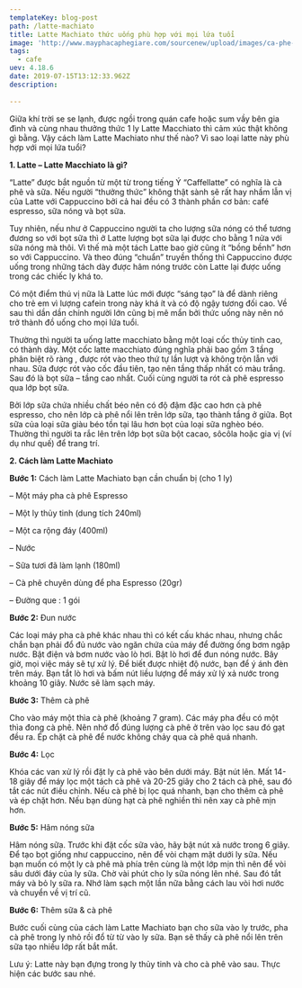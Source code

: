 ```yaml
---
templateKey: blog-post
path: /latte-machiato
title: Latte Machiato thức uống phù hợp với mọi lứa tuổi
image: 'http://www.mayphacaphegiare.com/sourcenew/upload/images/ca-phe-espresso-y.jpg' 
tags:
  - cafe
uev: 4.18.6
date: 2019-07-15T13:12:33.962Z
description:
 
---
```



Giữa khí trời se se lạnh, được ngồi trong quán cafe hoặc sum vầy bên gia đình và cùng nhau thưởng thức 1 ly Latte Macchiato thì cảm xúc thật không gì bằng. Vậy cách làm Latte Machiato như thế nào? Vì sao loại latte này phù hợp với mọi lứa tuổi?
 

**1. Latte – Latte Macchiato là gì?**

“Latte” được bắt nguồn từ một từ trong tiếng Ý “Caffellatte” có nghĩa là cà phê và sữa. Nếu người “thưởng thức” không thật sành sẽ rất hay nhầm lẫn vị của Latte với Cappuccino bởi cả hai đều có 3 thành phần cơ bản: café espresso, sữa nóng và bọt sữa.

Tuy nhiên, nếu như ở Cappuccino người ta cho lượng sữa nóng có thể tương đương so với bọt sữa thì ở Latte lượng bọt sữa lại được cho bằng 1 nửa với sữa nóng mà thôi. Vì thế mà một tách Latte bao giờ cũng ít “bồng bềnh” hơn so với Cappuccino. Và theo đúng “chuẩn” truyền thống thì Cappuccino được uống trong những tách dày được hâm nóng trước còn Latte lại được uống trong các chiếc ly khá to.

 
Có một điểm thú vị nữa là Latte lúc mới được “sáng tạo” là để dành riêng cho trẻ em vì lượng cafein trong này khá ít và có độ ngậy tương đối cao. Về sau thì dần dần chính người lớn cũng bị mê mẩn bởi thức uống này nên nó trở thành đồ uống cho mọi lứa tuổi.



Thường thì người ta uống latte macchiato bằng một loại cốc thủy tinh cao, có thành dày. Một cốc latte macchiato đúng nghĩa phải bao gồm 3 tầng phân biệt rõ ràng , được rót vào theo thứ tự lần lượt và không trộn lẫn với nhau. Sữa được rót vào cốc đầu tiên, tạo nên tầng thấp nhất có màu trắng. Sau đó là bọt sữa – tầng cao nhất. Cuối cùng người ta rót cà phê espresso qua lớp bọt sữa.

Bởi lớp sữa chứa nhiều chất béo nên có độ đậm đặc cao hơn cà phê espresso, cho nên lớp cà phê nổi lên trên lớp sữa, tạo thành tầng ở giữa. Bọt sữa của loại sữa giàu béo tồn tại lâu hơn bọt của loại sữa nghèo béo. Thường thì người ta rắc lên trên lớp bọt sữa bột cacao, sôcôla hoặc gia vị (ví dụ như quế) để trang trí.

**2. Cách làm Latte Machiato**

**Bước 1:** Cách làm Latte Machiato bạn cần chuẩn bị (cho 1 ly)

– Một máy pha cà phê Espresso

– Một ly thủy tinh (dung tích 240ml)

– Một ca rộng đáy (400ml)

– Nước

– Sữa tươi đã làm lạnh (180ml)

– Cà phê chuyên dùng để pha Espresso (20gr)

– Đường que : 1 gói

**Bước 2:** Đun nước

Các loại máy pha cà phê khác nhau thì có kết cấu khác nhau, nhưng chắc chắn bạn phải đổ đủ nước vào ngăn chứa của máy để đường ống bơm ngập nước. Bật điện và bơm nước vào lò hơi. Bật lò hơi để đun nóng nước. Bây giờ, mọi việc máy sẽ tự xử lý. Để biết được nhiệt độ nước, bạn để ý ánh đèn trên máy. Bạn tắt lò hơi và bấm nút liều lượng để máy xử lý xả nước trong khoảng 10 giây. Nước sẽ làm sạch máy.

**Bước 3:** Thêm cà phê

Cho vào máy một thìa cà phê (khoảng 7 gram). Các máy pha đều có một thìa đong cà phê. Nên nhớ đổ đúng lượng cà phê ở trên vào lọc sau đó gạt đều ra. Ép chặt cà phê để nước không chảy qua cà phê quá nhanh.

**Bước 4:** Lọc

Khóa các van xử lý rồi đặt ly cà phê vào bên dưới máy. Bật nút lên. Mất 14-18 giây để máy lọc một tách cà phê và 20-25 giây cho 2 tách cà phê, sau đó tắt các nút điều chỉnh. Nếu cà phê bị lọc quá nhanh, bạn cho thêm cà phê và ép chặt hơn. Nếu bạn dùng hạt cà phê nghiền thì nên xay cà phê mịn hơn.

**Bước 5:** Hâm nóng sữa

Hâm nóng sữa. Trước khi đặt cốc sữa vào, hãy bật nút xả nước trong 6 giây. Để tạo bọt giống như cappuccino, nên để vòi chạm mặt dưới ly sữa. Nếu bạn muốn có một ly cà phê mà phía trên cùng là một lớp mịn thì nên để vòi sâu dưới đáy của ly sữa. Chờ vài phút cho ly sữa nóng lên nhé. Sau đó tắt máy và bỏ ly sữa ra. Nhớ làm sạch một lần nữa bằng cách lau vòi hơi nước và chuyển về vị trí cũ.

**Bước 6:** Thêm sữa & cà phê

Bước cuối cùng của cách làm Latte Machiato bạn cho sữa vào ly trước, pha cà phê trong ly nhỏ rồi đổ từ từ vào ly sữa. Bạn sẽ thấy cà phê nổi lên trên sữa tạo nhiều lớp rất bắt mắt.

Lưu ý: Latte này bạn đựng trong ly thủy tinh và cho cà phê vào sau. Thực hiện các bước sau nhé.